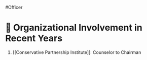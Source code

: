 #Officer 
# 💼 Organizational Involvement in Recent Years

1. [[Conservative Partnership Institute]]: Counselor to Chairman